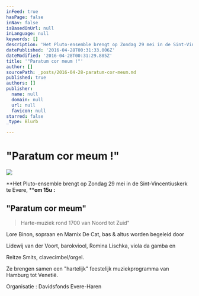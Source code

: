 ```yaml
---
inFeed: true
hasPage: false
inNav: false
isBasedOnUrl: null
inLanguage: null
keywords: []
description: 'Het Pluto-ensemble brengt op Zondag 29 mei in de Sint-Vincentiuskerk te Evere, om 15u :'
datePublished: '2016-04-28T00:31:33.006Z'
dateModified: '2016-04-28T00:31:29.885Z'
title: '"Paratum cor meum !"'
author: []
sourcePath: _posts/2016-04-28-paratum-cor-meum.md
published: true
authors: []
publisher:
  name: null
  domain: null
  url: null
  favicon: null
starred: false
_type: Blurb

---
```

# "Paratum cor meum !"
![](https://the-grid-user-content.s3-us-west-2.amazonaws.com/2a2a66b4-4ec4-40d9-b6ca-360d2a3b0867.jpg)

**Het Pluto-ensemble brengt op Zondag 29 mei in de Sint-Vincentiuskerk te Evere, ****om 15u :**

## "Paratum cor meum"

> Harte-muziek rond 1700 van Noord tot Zuid"

Lore Binon, sopraan en Marnix De Cat, bas & altus worden begeleid door

Lidewij van der Voort, barokviool, Romina Lischka, viola da gamba en

Reitze Smits, clavecimbel/orgel. 

Ze brengen samen een "hartelijk" feestelijk muziekprogramma van Hamburg tot Venetië.

Organisatie : Davidsfonds Evere-Haren
